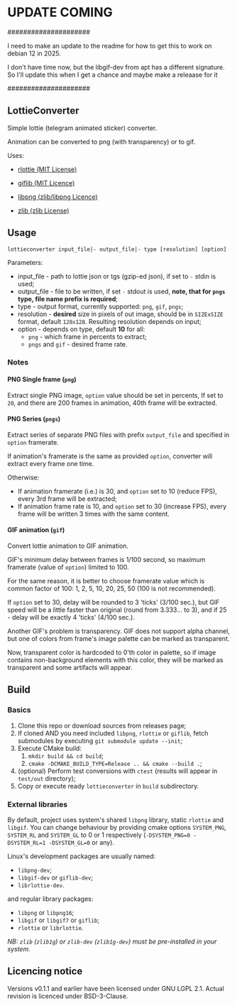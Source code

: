 # UPDATE COMING
#####################

I need to make an update to the readme for how to get this to work on debian 12 in 2025.

I don't have time now, but the libgif-dev from apt has a different signature. So I'll update this when I get a chance and maybe make a releaase for it

#####################

## LottieConverter
Simple lottie (telegram animated sticker) converter.

Animation can be converted to png (with transparency) or to gif.

Uses:

* [rlottie (MIT License)](https://github.com/Samsung/rlottie)

* [giflib (MIT Licence)](http://giflib.sourceforge.net)

* [libpng (zlib/libpng Licence)](http://www.libpng.org/pub/png/libpng.html)

* [zlib (zlib License)](https://zlib.net)

## Usage
`lottieconverter input_file|- output_file|- type [resolution] [option]`

Parameters:

* input_file - path to lottie json or tgs (gzip-ed json), if set to `-` stdin is used;
* output_file - file to be written, if set `-` stdout is used, **note, that for `pngs` type, file name prefix is required**;
* type - output format, currently supported: `png`, `gif`, `pngs`;
* resolution - **desired** size in pixels of out image, should be in `SIZExSIZE` format, default `128x128`. Resulting resolution depends on input;
* option - depends on type, default **10** for all:
    * `png` - which frame in percents to extract;
    * `pngs` and `gif` - desired frame rate.

### Notes
#### PNG Single frame (`png`)
Extract single PNG image, `option` value should be set in percents, 
If set to `20`, and there are 200 frames in animation, 40th frame will be extracted.

#### PNG Series (`pngs`)
Extract series of separate PNG files with prefix `output_file` and specified in `option` framerate.

If animation's framerate is the same as provided `option`, converter will extract every frame one time.

Otherwise:
* If animation framerate (i.e.) is 30, and `option` set to 10 (reduce FPS), 
every 3rd frame will be extracted;
* If animation frame rate is 10, and `option` set to 30 (increase FPS), 
every frame will be written 3 times with the same content.

#### GIF animation (`gif`)
Convert lottie animation to GIF animation.

GIF's minimum delay between frames is 1/100 second, so maximum framerate (value of `option`) limited to 100.

For the same reason, it is better to choose framerate value which is common factor of 100: 1, 2, 5, 10, 20, 25, 50 (100 is not recommended).

If `option` set to 30, delay will be rounded to 3 'ticks' (3/100 sec.), but GIF speed will be a little faster than original (round from 3.333... to 3),
and if 25 - delay will be exactly 4 'ticks' (4/100 sec.).

Another GIF's problem is transparency. GIF does not support alpha channel, 
but one of colors from frame's image palette can be marked as transparent.

Now, transparent color is hardcoded to 0'th color in palette, so if image contains non-background
elements with this color, they will be marked as transparent and some artifacts will appear.

## Build
### Basics
1. Clone this repo or download sources from releases page;
2. If cloned AND you need included `libpng`, `rlottie` or `giflib`, fetch submodules
by executing `git submodule update --init`;
3. Execute CMake build:
   1. `mkdir build && cd build`;
   2. `cmake -DCMAKE_BUILD_TYPE=Release .. && cmake --build .`;
4. (optional) Perform test conversions with `ctest` (results will appear in `test/out` directory);
5. Copy or execute ready `lottieconverter` in `build` subdirectory.

### External libraries
By default, project uses system's shared `libpng` library, 
static `rlottie` and `libgif`. 
You can change behaviour by providing cmake options 
`SYSTEM_PNG`, `SYSTEM_RL` and `SYSTEM_GL` to 0 or 1 respectively
(`-DSYSTEM_PNG=0 -DSYSTEM_RL=1 -DSYSTEM_GL=0` or any).

Linux's development packages are usually named:
* `libpng-dev`;
* `libgif-dev` or `giflib-dev`;
* `librlottie-dev`.

and regular library packages:
* `libpng` or `libpng16`;
* `libgif` or `libgif7` or `giflib`;
* `rlottie` or `librlottie`.

_NB: `zlib` (`zlib1g`) or `zlib-dev` (`zlib1g-dev`) must be pre-installed in your system._

## Licencing notice

Versions v0.1.1 and earlier have been licensed under GNU LGPL 2.1.
Actual revision is licenced under BSD-3-Clause.
